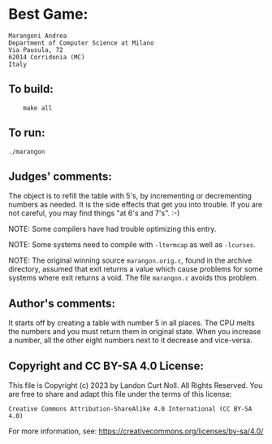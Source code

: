 # Best Game:

	Marangoni Andrea
	Department of Computer Science at Milano
	Via Pausula, 72
	62014 Corridonia (MC)
	Italy

## To build:

        make all

## To run:

	./marangon

## Judges' comments:

The object is to refill the table with 5's, by incrementing or decrementing
numbers as needed.  It is the side effects that get you into trouble.  If you
are not careful, you may find things "at 6's and 7's".  :-)

NOTE: Some compilers have had trouble optimizing this entry.

NOTE: Some systems need to compile with `-ltermcap` as well as `-lcurses`.

NOTE: The original winning source `marangon.orig.c`, found in the archive
directory, assumed that exit returns a value which cause problems for some
systems where exit returns a void.  The file `marangon.c` avoids this problem.

## Author's comments:

It starts off by creating a table with number 5 in all places.  The CPU melts
the numbers and you must return them in original state.  When you increase a
number, all the other eight numbers next to it decrease and vice-versa.

## Copyright and CC BY-SA 4.0 License:

This file is Copyright (c) 2023 by Landon Curt Noll.  All Rights Reserved.
You are free to share and adapt this file under the terms of this license:

    Creative Commons Attribution-ShareAlike 4.0 International (CC BY-SA 4.0)

For more information, see: https://creativecommons.org/licenses/by-sa/4.0/
